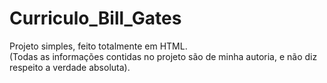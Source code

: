 # Curriculo_Bill_Gates
Projeto simples, feito totalmente em HTML.
<br>
(Todas as informações contidas no projeto são de minha autoria, e não diz respeito a verdade absoluta).
